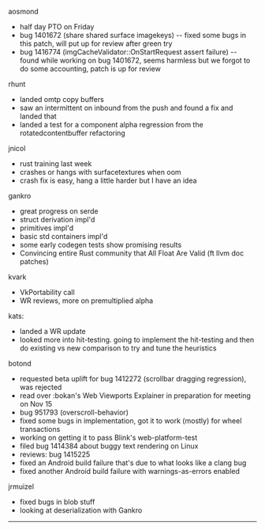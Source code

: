 aosmond
* half day PTO on Friday
* bug 1401672 (share shared surface imagekeys) -- fixed some bugs in this patch, will put up for review after green try
* bug 1416774 (imgCacheValidator::OnStartRequest assert failure) -- found while working on bug 1401672, seems harmless but we forgot to do some accounting, patch is up for review



rhunt
* landed omtp copy buffers
* saw an intermittent on inbound from the push and found a fix and landed that
* landed a test for a component alpha regression from the rotatedcontentbuffer refactoring



jnicol
* rust training last week
* crashes or hangs with surfacetextures when oom
* crash fix is easy, hang a little harder but I have an idea



gankro
* great progress on serde
* struct derivation impl'd
* primitives impl'd
* basic std containers impl'd
* some early codegen tests show promising results
* Convincing entire Rust community that All Float Are Valid (ft llvm doc patches)



kvark
* VkPortability call
* WR reviews, more on premultiplied alpha



kats:
* landed a WR update
* looked more into hit-testing. going to implement the hit-testing and then do existing vs new comparison to try and tune the heuristics



botond
* requested beta uplift for bug 1412272 (scrollbar dragging regression), was rejected
* read over :bokan's Web Viewports Explainer in preparation for meeting on Nov 15 
* bug 951793 (overscroll-behavior) 
* fixed some bugs in implementation, got it to work (mostly) for wheel transactions 
* working on getting it to pass Blink's web-platform-test 
* filed bug 1414384 about buggy text rendering on Linux
* reviews: bug 1415225 
* fixed an Android build failure that's due to what looks like a clang bug 
* fixed another Android build failure with warnings-as-errors enabled



jrmuizel
* fixed bugs in blob stuff
* looking at deserialization with Gankro

________________


